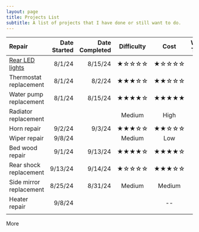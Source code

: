 ```yaml
---
layout: page
title: Projects List
subtitle: A list of projects that I have done or still want to do.
---
```


| Repair | Date Started |Date Completed |Difficulty | Cost | Work Time |
|:--------| -----:|-----:|:----:|:----:|:----:|
| [Rear LED lights](/_posts/2024-09-02-led-rear-light-upgrade.md) | 8/1/24 | 8/15/24 | ★☆☆☆☆ | ★☆☆☆☆ | 3h |
| Thermostat replacement | 8/1/24 | 8/2/24 | ★★★☆☆| ★★☆☆☆| 5h |
| Water pump replacement | 8/1/24 | 8/15/24 | ★★★★☆| ★★★★★| 5h |
| Radiator replacement | | | Medium | High | -- |
| Horn repair | 9/2/24 | 9/3/24 | ★★★☆☆| ★★☆☆☆| 4h |
| Wiper repair | 9/8/24 || Medium | Low | -- |
| Bed wood repair | 9/1/24 | 9/13/24 | ★★★★☆| ★★★★☆ | 30h |
| Rear shock replacement | 9/13/24 | 9/14/24 | ★☆☆☆☆ | ★★★☆☆| 2h |
| Side mirror replacement | 8/25/24 | 8/31/24 | Medium | Medium | 2h |
| Heater repair | 9/8/24 ||| -- |
||||||

More
<!--stackedit_data:
eyJoaXN0b3J5IjpbLTE1MzM5NjQxMywtNDkzNjQ1MTI4LC0zMT
AzNDI4MjFdfQ==
-->